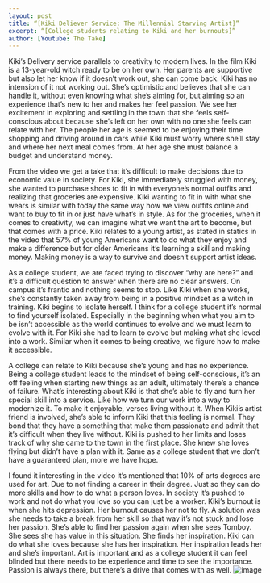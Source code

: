 ```yaml
---
layout: post
title: “[Kiki Deliever Service: The Millennial Starving Artist]”
excerpt: “[College students relating to Kiki and her burnouts]”
author: [Youtube: The Take]
---
```

Kiki’s Delivery service parallels to creativity to modern lives. In the film Kiki is a 13-year-old witch ready to be on her own. Her parents are supportive but also let her know if it doesn’t work out, she can come back. Kiki has no intension of it not working out. She’s optimistic and believes that she can handle it, without even knowing what she’s aiming for, but aiming so an experience that’s new to her and makes her feel passion. We see her excitement in exploring and settling in the town that she feels self-conscious about because she’s left on her own with no one she feels can relate with her. The people her age is seemed to be enjoying their time shopping and driving around in cars while Kiki must worry where she’ll stay and where her next meal comes from. At her age she must balance a budget and understand money. 

From the video we get a take that it’s difficult to make decisions due to economic value in society. For Kiki, she immediately struggled with money, she wanted to purchase shoes to fit in with everyone’s normal outfits and realizing that groceries are expensive. Kiki wanting to fit in with what she wears is similar with today the same way how we view outfits online and want to buy to fit in or just have what’s in style. As for the groceries, when it comes to creativity, we can imagine what we want the art to become, but that comes with a price. Kiki relates to a young artist, as stated in statics in the video that 57% of young Americans want to do what they enjoy and make a difference but for older Americans it’s learning a skill and making money. Making money is a way to survive and doesn’t support artist ideas. 

As a college student, we are faced trying to discover “why are here?” and it’s a difficult question to answer when there are no clear answers. On campus it’s frantic and nothing seems to stop. Like Kiki when she works, she’s constantly taken away from being in a positive mindset as a witch in training. Kiki begins to isolate herself. I think for a college student it’s normal to find yourself isolated. Especially in the beginning when what you aim to be isn’t accessible as the world continues to evolve and we must learn to evolve with it. For Kiki she had to learn to evolve but making what she loved into a work. Similar when it comes to being creative, we figure how to make it accessible.

A college can relate to Kiki because she’s young and has no experience. Being a college student leads to the mindset of being self-conscious, it’s an off feeling when starting new things as an adult, ultimately there’s a chance of failure. What’s interesting about Kiki is that she’s able to fly and turn her special skill into a service.  Like how we turn our work into a way to modernize it. To make it enjoyable, verses living without it. When Kiki’s artist friend is involved, she’s able to inform Kiki that this feeling is normal. They bond that they have a something that make them passionate and admit that it’s difficult when they live without. Kiki is pushed to her limits and loses track of why she came to the town in the first place. She knew she loves flying but didn’t have a plan with it. Same as a college student that we don’t have a guaranteed plan, more we have hope. 

I found it interesting in the video it’s mentioned that 10% of arts degrees are used for art. Due to not finding a career in their degree. Just so they can do more skills and how to do what a person loves. In society it’s pushed to work and not do what you love so you can just be a worker.  Kiki’s burnout is when she hits depression. Her burnout causes her not to fly. A solution was she needs to take a break from her skill so that way it’s not stuck and lose her passion. She’s able to find her passion again when she sees Tomboy. She sees she has value in this situation. She finds her inspiration. Kiki can do what she loves because she has her inspiration. Her inspiration leads her and she’s important. Art is important and as a college student it can feel blinded but there needs to be experience and time to see the importance. Passion is always there, but there’s a drive that comes with as well. 
![image](https://github.com/X151Creativity/blog/assets/156359054/a87b50bc-6a11-4947-9b5d-91cc03935743)
